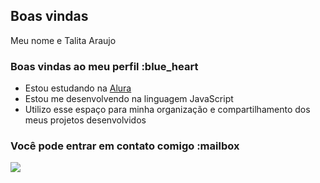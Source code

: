 ## Boas vindas

Meu nome e Talita Araujo
### Boas vindas ao meu perfil :blue_heart

- Estou estudando na [Alura](https://www.alura.com.br)
- Estou me desenvolvendo na linguagem JavaScript
- Utilizo esse espaço para minha organização e compartilhamento dos meus projetos desenvolvidos

### Você pode entrar em contato comigo :mailbox


![](https://media.tenor.com/5FUOGqs6418AAAAM/aww.gif)

